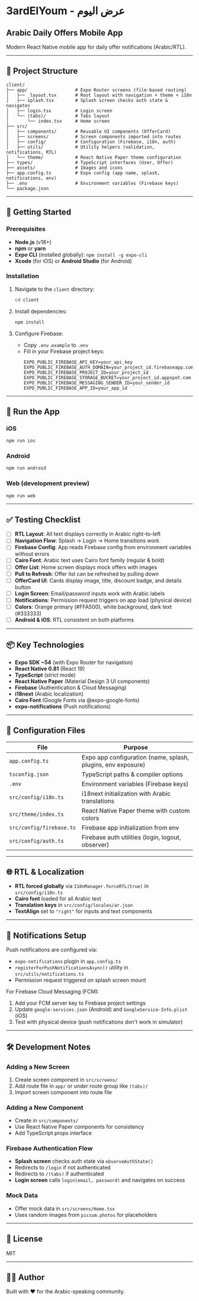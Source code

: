 # 3ardElYoum - عرض اليوم

## Arabic Daily Offers Mobile App

Modern React Native mobile app for daily offer notifications (Arabic/RTL).

---

## 📁 Project Structure

```
client/
├── app/                  # Expo Router screens (file-based routing)
│   ├── _layout.tsx       # Root layout with navigation + theme + i18n
│   ├── splash.tsx        # Splash screen checks auth state & navigates
│   ├── login.tsx         # Login screen
│   └── (tabs)/           # Tabs layout
│       └── index.tsx     # Home screen
├── src/
│   ├── components/       # Reusable UI components (OfferCard)
│   ├── screens/          # Screen components imported into routes
│   ├── config/           # Configuration (Firebase, i18n, auth)
│   ├── utils/            # Utility helpers (validation, notifications, RTL)
│   └── theme/            # React Native Paper theme configuration
├── types/                # TypeScript interfaces (User, Offer)
├── assets/               # Images and icons
├── app.config.ts         # Expo config (app name, splash, notifications, env)
├── .env                  # Environment variables (Firebase keys)
└── package.json
```

---

## 🚀 Getting Started

### Prerequisites

- **Node.js** (v18+)
- **npm** or **yarn**
- **Expo CLI** (installed globally): `npm install -g expo-cli`
- **Xcode** (for iOS) or **Android Studio** (for Android)

### Installation

1. Navigate to the `client` directory:

   ```bash
   cd client
   ```

2. Install dependencies:

   ```bash
   npm install
   ```

3. Configure Firebase:
   - Copy `.env.example` to `.env`
   - Fill in your Firebase project keys:
     ```env
     EXPO_PUBLIC_FIREBASE_API_KEY=your_api_key
     EXPO_PUBLIC_FIREBASE_AUTH_DOMAIN=your_project_id.firebaseapp.com
     EXPO_PUBLIC_FIREBASE_PROJECT_ID=your_project_id
     EXPO_PUBLIC_FIREBASE_STORAGE_BUCKET=your_project_id.appspot.com
     EXPO_PUBLIC_FIREBASE_MESSAGING_SENDER_ID=your_sender_id
     EXPO_PUBLIC_FIREBASE_APP_ID=your_app_id
     ```

---

## 🎯 Run the App

### iOS

```bash
npm run ios
```

### Android

```bash
npm run android
```

### Web (development preview)

```bash
npm run web
```

---

## ✅ Testing Checklist

- [ ] **RTL Layout**: All text displays correctly in Arabic right-to-left
- [ ] **Navigation Flow**: Splash → Login → Home transitions work
- [ ] **Firebase Config**: App reads Firebase config from environment variables without errors
- [ ] **Cairo Font**: Arabic text uses Cairo font family (regular & bold)
- [ ] **Offer List**: Home screen displays mock offers with images
- [ ] **Pull to Refresh**: Offer list can be refreshed by pulling down
- [ ] **OfferCard UI**: Cards display image, title, discount badge, and details button
- [ ] **Login Screen**: Email/password inputs work with Arabic labels
- [ ] **Notifications**: Permission request triggers on app load (physical device)
- [ ] **Colors**: Orange primary (#FFA500), white background, dark text (#333333)
- [ ] **Android & iOS**: RTL consistent on both platforms

---

## 📦 Key Technologies

- **Expo SDK ~54** (with Expo Router for navigation)
- **React Native 0.81** (React 19)
- **TypeScript** (strict mode)
- **React Native Paper** (Material Design 3 UI components)
- **Firebase** (Authentication & Cloud Messaging)
- **i18next** (Arabic localization)
- **Cairo Font** (Google Fonts via @expo-google-fonts)
- **expo-notifications** (Push notifications)

---

## 🔧 Configuration Files

| File                     | Purpose                                                      |
| ------------------------ | ------------------------------------------------------------ |
| `app.config.ts`          | Expo app configuration (name, splash, plugins, env exposure) |
| `tsconfig.json`          | TypeScript paths & compiler options                          |
| `.env`                   | Environment variables (Firebase keys)                        |
| `src/config/i18n.ts`     | i18next initialization with Arabic translations              |
| `src/theme/index.ts`     | React Native Paper theme with custom colors                  |
| `src/config/firebase.ts` | Firebase app initialization from env                         |
| `src/config/auth.ts`     | Firebase auth utilities (login, logout, observer)            |

---

## 🌐 RTL & Localization

- **RTL forced globally** via `I18nManager.forceRTL(true)` in `src/config/i18n.ts`
- **Cairo font** loaded for all Arabic text
- **Translation keys** in `src/config/locales/ar.json`
- **TextAlign** set to `"right"` for inputs and text components

---

## 🔔 Notifications Setup

Push notifications are configured via:

- `expo-notifications` plugin in `app.config.ts`
- `registerForPushNotificationsAsync()` utility in `src/utils/notifications.ts`
- Permission request triggered on splash screen mount

For Firebase Cloud Messaging (FCM):

1. Add your FCM server key to Firebase project settings
2. Update `google-services.json` (Android) and `GoogleService-Info.plist` (iOS)
3. Test with physical device (push notifications don't work in simulator)

---

## 🛠️ Development Notes

### Adding a New Screen

1. Create screen component in `src/screens/`
2. Add route file in `app/` or under route group like `(tabs)/`
3. Import screen component into route file

### Adding a New Component

- Create in `src/components/`
- Use React Native Paper components for consistency
- Add TypeScript props interface

### Firebase Authentication Flow

- **Splash screen** checks auth state via `observeAuthState()`
- Redirects to `/login` if not authenticated
- Redirects to `/(tabs)` if authenticated
- **Login screen** calls `login(email, password)` and navigates on success

### Mock Data

- Offer mock data in `src/screens/Home.tsx`
- Uses random images from `picsum.photos` for placeholders

---

## 📄 License

MIT

---

## 👨‍💻 Author

Built with ❤️ for the Arabic-speaking community.
